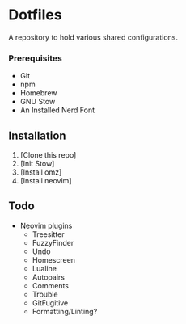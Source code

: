 # Dotfiles

A repository to hold various shared configurations.

### Prerequisites
- Git
- npm
- Homebrew
- GNU Stow
- An Installed Nerd Font

## Installation
1. [Clone this repo]
1. [Init Stow]
1. [Install omz]
1. [Install neovim]

## Todo
- Neovim plugins
  - Treesitter
  - FuzzyFinder
  - Undo
  - Homescreen
  - Lualine
  - Autopairs
  - Comments
  - Trouble
  - GitFugitive
  - Formatting/Linting?
